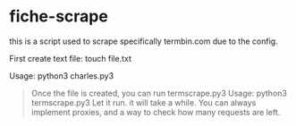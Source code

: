 # fiche-scrape
this is a script used to scrape specifically termbin.com due to the config.

First create text file: touch file.txt

Usage: python3 charles.py3
> Once the file is created, you can run termscrape.py3
Usage: python3 termscrape.py3
>Let it run. it will take a while. 
>You can always implement proxies, and a way to check how many requests are left. 
  
